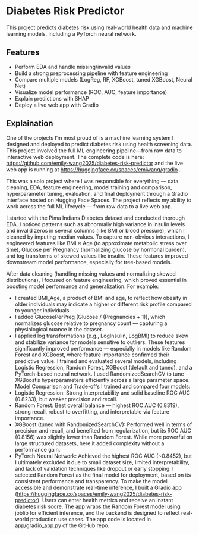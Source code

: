 # Diabetes Risk Predictor

This project predicts diabetes risk using real-world health data and machine learning models, including a PyTorch neural network.

## Features
- Perform EDA and handle missing/invalid values
- Build a strong preprocessing pipeline with feature engineering
- Compare multiple models (LogReg, RF, XGBoost, tuned XGBoost, Neural Net)
- Visualize model performance (ROC, AUC, feature importance)
- Explain predictions with SHAP
- Deploy a live web app with Gradio

## Explaination
One of the projects I’m most proud of is a machine learning system I designed and deployed to predict diabetes risk using health screening data. This project involved the full ML engineering pipeline—from raw data to interactive web deployment. The complete code is here: https://github.com/emily-wang2025/diabetes-risk-predictor and the live web app is running at https://huggingface.co/spaces/emiwang/gradio .


This was a solo project where I was responsible for everything — data cleaning, EDA, feature engineering, model training and comparison, hyperparameter tuning, evaluation, and final deployment through a Gradio interface hosted on Hugging Face Spaces. The project reflects my ability to work across the full ML lifecycle — from raw data to a live web app.

I started with the Pima Indians Diabetes dataset and conducted thorough EDA. I noticed patterns such as abnormally high variance in insulin levels and invalid zeros in several columns (like BMI or blood pressure), which I cleaned by imputing median values. To capture non-obvious interactions, I engineered features like BMI × Age (to approximate metabolic stress over time), Glucose per Pregnancy (normalizing glucose by hormonal burden), and log transforms of skewed values like insulin. These features improved downstream model performance, especially for tree-based models.

After data cleaning (handling missing values and normalizing skewed distributions), I focused on feature engineering, which proved essential in boosting model performance and generalization. For example:
-	I created BMI_Age, a product of BMI and age, to reflect how obesity in older individuals may indicate a higher or different risk profile compared to younger individuals.
-	I added GlucosePerPreg (Glucose / (Pregnancies + 1)), which normalizes glucose relative to pregnancy count — capturing a physiological nuance in the dataset.
-	I applied log transformations (e.g., LogInsulin, LogBMI) to reduce skew and stabilize variance for models sensitive to outliers.
These features significantly improved performance — especially in models like Random Forest and XGBoost, where feature importance confirmed their predictive value.
I trained and evaluated several models, including Logistic Regression, Random Forest, XGBoost (default and tuned), and a PyTorch-based neural network. I used RandomizedSearchCV to tune XGBoost’s hyperparameters efficiently across a large parameter space.
Model Comparison and Trade-offs
I trained and compared four models:
-	Logistic Regression: Strong interpretability and solid baseline ROC AUC (0.8233), but weaker precision and recall.
-	Random Forest: Best overall balance — highest ROC AUC (0.8319), strong recall, robust to overfitting, and interpretable via feature importance.
-	XGBoost (tuned with RandomizedSearchCV): Performed well in terms of precision and recall, and benefited from regularization, but its ROC AUC (0.8156) was slightly lower than Random Forest. While more powerful on large structured datasets, here it added complexity without a performance gain.
-	PyTorch Neural Network: Achieved the highest ROC AUC (~0.8452), but I ultimately excluded it due to small dataset size, limited interpretability, and lack of validation techniques like dropout or early stopping.
I selected Random Forest as the final model for deployment, based on its consistent performance and transparency. To make the model accessible and demonstrate real-time inference, I built a Gradio app (https://huggingface.co/spaces/emily-wang2025/diabetes-risk-predictor). Users can enter health metrics and receive an instant diabetes risk score. The app wraps the Random Forest model using joblib for efficient inference, and the backend is designed to reflect real-world production use cases. The app code is located in app/gradio_app.py of the GitHub repo.

